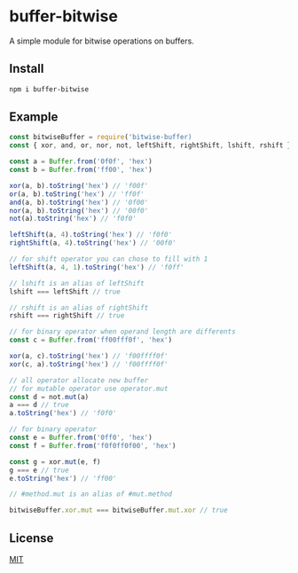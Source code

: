 # buffer-bitwise

A simple module for bitwise operations on buffers.

## Install

```bash
npm i buffer-bitwise
```

## Example

```javascript
const bitwiseBuffer = require('bitwise-buffer)
const { xor, and, or, nor, not, leftShift, rightShift, lshift, rshift } = bitwiseBuffer

const a = Buffer.from('0f0f', 'hex')
const b = Buffer.from('ff00', 'hex')

xor(a, b).toString('hex') // 'f00f'
or(a, b).toString('hex') // 'ff0f'
and(a, b).toString('hex') // '0f00'
nor(a, b).toString('hex') // '00f0'
not(a).toString('hex') // 'f0f0'

leftShift(a, 4).toString('hex') // 'f0f0'
rightShift(a, 4).toString('hex') // '00f0'

// for shift operator you can chose to fill with 1
leftShift(a, 4, 1).toString('hex') // 'f0ff'

// lshift is an alias of leftShift
lshift === leftShift // true

// rshift is an alias of rightShift
rshift === rightShift // true

// for binary operator when operand length are differents
const c = Buffer.from('ff00fff0f', 'hex')

xor(a, c).toString('hex') // 'f00ffff0f'
xor(c, a).toString('hex') // 'f00ffff0f'

// all operator allocate new buffer
// for mutable operator use operator.mut
const d = not.mut(a)
a === d // true
a.toString('hex') // 'f0f0'

// for binary operator
const e = Buffer.from('0ff0', 'hex')
const f = Buffer.from('f0f0ff0f00', 'hex')

const g = xor.mut(e, f)
g === e // true
e.toString('hex') // 'ff00'

// #method.mut is an alias of #mut.method

bitwiseBuffer.xor.mut === bitwiseBuffer.mut.xor // true

```

## License

[MIT](http://vjpr.mit-license.org)

[npm-image]: https://img.shields.io/npm/v/live-xxx.svg
[npm-url]: https://npmjs.org/package/live-xxx
[travis-image]: https://img.shields.io/travis/live-js/live-xxx/master.svg
[travis-url]: https://travis-ci.org/live-js/live-xxx
[coveralls-image]: https://img.shields.io/coveralls/live-js/live-xxx/master.svg
[coveralls-url]: https://coveralls.io/r/live-js/live-xxx?branch=master
